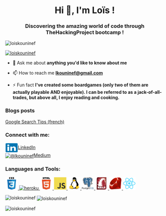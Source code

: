 <h1 align="center">Hi 👋, I'm Loïs !</h1>
<h3 align="center">Discovering the amazing world of code through TheHackingProject bootcamp !</h3>

<p align="left"> <img src="https://komarev.com/ghpvc/?username=loiskouninef&label=Profile%20views&color=0e75b6&style=flat" alt="loiskouninef" /> </p>

<p align="left"> <a href="https://github.com/ryo-ma/github-profile-trophy"><img src="https://github-profile-trophy.vercel.app/?username=loiskouninef" alt="loiskouninef" /></a> </p>

- 💬 Ask me about **anything you'd like to know about me**

- 📫 How to reach me **lkouninef@gmail.com**

- ⚡ Fun fact **I've created some boardgames (only two of them are actually playable AND enjoyable). I can be referred to as a jack-of-all-trades, but above all, I enjoy reading and cooking.**

### Blogs posts
<!-- BLOG-POST-LIST:START -->
[Google Search Tips (french)](https://medium.com/@lkouninef/comment-devenir-un-pro-de-la-recherche-google-b1584b93631f)
<!-- BLOG-POST-LIST:END -->

<h3 align="left">Connect with me:</h3>
<p align="left">
<a href="https://www.linkedin.com/in/lo%C3%AFs-kouninef-b1651122a/" target="blank"><img align="center" src="https://github.com/devicons/devicon/blob/master/icons/linkedin/linkedin-original.svg" alt="loïs kouninef" height="30" width="40" />LinkedIn</a><br/>
<a href="https://medium.com/@lkouninef" target="blank"><img align="center" src="https://raw.githubusercontent.com/rahuldkjain/github-profile-readme-generator/master/src/images/icons/Social/medium.svg" alt="@lkouninef" height="30" width="40" />Medium</a>
</p>

<h3 align="left">Languages and Tools:</h3>
<p align="left"> <a href="https://www.w3schools.com/css/" target="_blank" rel="noreferrer"> <img src="https://raw.githubusercontent.com/devicons/devicon/master/icons/css3/css3-original-wordmark.svg" alt="css3" width="40" height="40"/> </a> <a href="https://heroku.com" target="_blank" rel="noreferrer"> <img src="https://www.vectorlogo.zone/logos/heroku/heroku-icon.svg" alt="heroku" width="40" height="40"/> </a> <a href="https://www.w3.org/html/" target="_blank" rel="noreferrer"> <img src="https://raw.githubusercontent.com/devicons/devicon/master/icons/html5/html5-original-wordmark.svg" alt="html5" width="40" height="40"/> </a> <a href="https://developer.mozilla.org/en-US/docs/Web/JavaScript" target="_blank" rel="noreferrer"> <img src="https://raw.githubusercontent.com/devicons/devicon/master/icons/javascript/javascript-original.svg" alt="javascript" width="40" height="40"/> </a> <a href="https://www.linux.org/" target="_blank" rel="noreferrer"> <img src="https://raw.githubusercontent.com/devicons/devicon/master/icons/linux/linux-original.svg" alt="linux" width="40" height="40"/> </a> <a href="https://www.postgresql.org" target="_blank" rel="noreferrer"> <img src="https://raw.githubusercontent.com/devicons/devicon/master/icons/postgresql/postgresql-original-wordmark.svg" alt="postgresql" width="40" height="40"/> </a> <a href="https://rubyonrails.org" target="_blank" rel="noreferrer"> <img src="https://raw.githubusercontent.com/devicons/devicon/master/icons/rails/rails-original-wordmark.svg" alt="rails" width="40" height="40"/> </a> <a href="https://www.ruby-lang.org/en/" target="_blank" rel="noreferrer"> <img src="https://raw.githubusercontent.com/devicons/devicon/master/icons/ruby/ruby-original.svg" alt="ruby" width="40" height="40"/> </a> <a href="https://en.reactjs.org/" target="_blank" rel="noreferrer"> <img src="https://github.com/devicons/devicon/blob/master/icons/react/react-original.svg" alt="react" width="40" height="40"/> </a> </p>

<p><img align="left" src="https://github-readme-stats.vercel.app/api/top-langs?username=loiskouninef&show_icons=true&locale=en&layout=compact" alt="loiskouninef" /></p>

<p>&nbsp;<img align="center" src="https://github-readme-stats.vercel.app/api?username=loiskouninef&show_icons=true&locale=en" alt="loiskouninef" /></p>

<p><img align="center" src="https://github-readme-streak-stats.herokuapp.com/?user=loiskouninef&" alt="loiskouninef" /></p>
